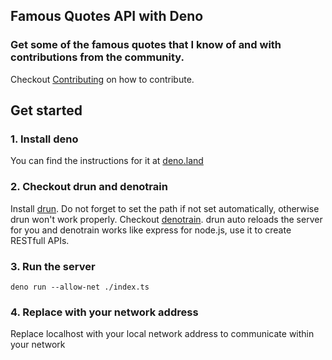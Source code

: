 ## Famous Quotes API with Deno

### Get some of the famous quotes that I know of and with contributions from the community.

Checkout [Contributing](./Contributing.md) on how to contribute.

## Get started

### 1. Install deno

You can find the instructions for it at [deno.land](https://deno.land/)

### 2. Checkout drun and denotrain

Install [drun](https://deno.land/x/drun). Do not forget to set the path if not set automatically, otherwise drun won't work properly. Checkout [denotrain](https://deno.land/x/denotrain). drun auto reloads the server for you and denotrain works like express for node.js, use it to create RESTfull APIs.

### 3. Run the server

``` shell
deno run --allow-net ./index.ts
```

### 4. Replace with your network address

Replace localhost with your local network address to communicate within your network
